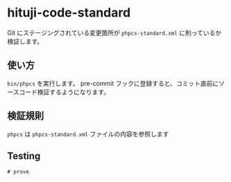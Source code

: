 # hituji-code-standard

Git にステージングされている変更箇所が `phpcs-standard.xml` に則っているか検証します。

## 使い方

`bin/phpcs` を実行します。 pre-commit フックに登録すると、コミット直前にソースコード検証するようになります。

## 検証規則

`phpcs` は `phpcs-standard.xml` ファイルの内容を参照します

## Testing

```
# prove
```
